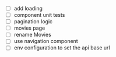 - [ ] add loading
- [ ] component unit tests
- [ ] pagination logic
- [ ] movies page
- [ ] rename Movies
- [ ] use navigation component
- [ ] env configuration to set the api base url
